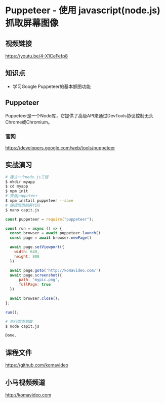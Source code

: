 Puppeteer - 使用 javascript(node.js) 抓取屏幕图像
===============================================

## 视频链接

https://youtu.be/4-X1CeFefp8

## 知识点

* 学习Google Puppeteer的基本抓图功能

## Puppeteer

Puppeteer是一个Node库，它提供了高级API来通过DevTools协议控制无头Chrome或Chromium。

### 官网

https://developers.google.com/web/tools/puppeteer

## 实战演习

```bash
# 建立一个node.js工程
$ mkdir myapp
$ cd myapp
$ npm init
# 安装puppeteer
$ npm install puppeteer --save
# 编辑网页抓屏代码
$ nano capit.js
```

```js
const puppeteer = require("puppeteer");

const run = async () => {
  const browser = await puppeteer.launch()
  const page = await browser.newPage()

  await page.setViewport({
    width: 640,
    height: 800
  })

  await page.goto('http://komavideo.com/')
  await page.screenshot({
      path: 'mypic.png',
      fullPage: true
  })

  await browser.close();
};

run();
```

```bash
# 执行网页抓取
$ node capit.js

Done.
```

## 课程文件

https://github.com/komavideo

## 小马视频频道

http://komavideo.com
